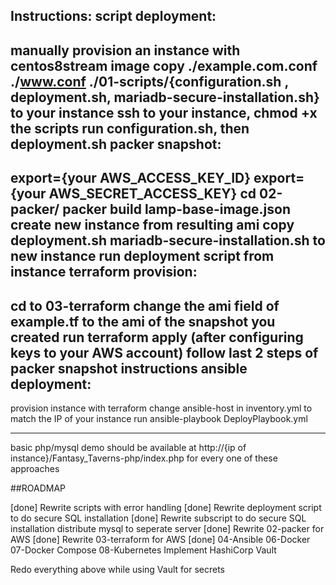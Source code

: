 Instructions:
script deployment:
---
  manually provision an instance with centos8stream image
  copy ./example.com.conf ./www.conf ./01-scripts/{configuration.sh , deployment.sh, mariadb-secure-installation.sh} to your instance
  ssh to your instance, chmod +x the scripts
  run configuration.sh, then deployment.sh
packer snapshot:
---
  export={your AWS_ACCESS_KEY_ID}
  export={your AWS_SECRET_ACCESS_KEY}
  cd 02-packer/
  packer build lamp-base-image.json
  create new instance from resulting ami
  copy deployment.sh mariadb-secure-installation.sh to new instance
  run deployment script from instance
terraform provision:
---
  cd to 03-terraform
  change the ami field of example.tf to the ami of the snapshot you created
  run terraform apply (after configuring keys to your AWS account)
  follow last 2 steps of packer snapshot instructions
ansible deployment:
---
  provision instance with terraform
  change ansible-host in inventory.yml to match the IP of your instance
  run ansible-playbook DeployPlaybook.yml

---
  basic php/mysql demo should be available at http://{ip of instance}/Fantasy_Taverns-php/index.php for every one of these approaches

##ROADMAP

[done]     Rewrite scripts with error handling
[done]     Rewrite deployment script to do secure SQL installation
[done]     Rewrite subscript to do secure SQL installation
distribute mysql to seperate server
[done]     Rewrite 02-packer for AWS
[done]     Rewrite 03-terraform for AWS
[done]     04-Ansible
06-Docker
07-Docker Compose
08-Kubernetes
Implement HashiCorp Vault

Redo everything above while using Vault for secrets

